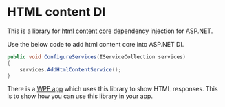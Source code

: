# HTML content DI

This is a library for 
[html content core](https://github.com/Arnab-Developer/ArnabDeveloper.HtmlContent.Core) 
dependency injection for ASP.NET.

Use the below code to add html content core into ASP.NET DI.

```csharp
public void ConfigureServices(IServiceCollection services)
{
    services.AddHtmlContentService();
}
```

There is a 
[WPF app](https://github.com/Arnab-Developer/ArnabDeveloper.HtmlContent.WpfApp) 
which uses this library to show HTML responses. This is to show how you can use this 
library in your app.